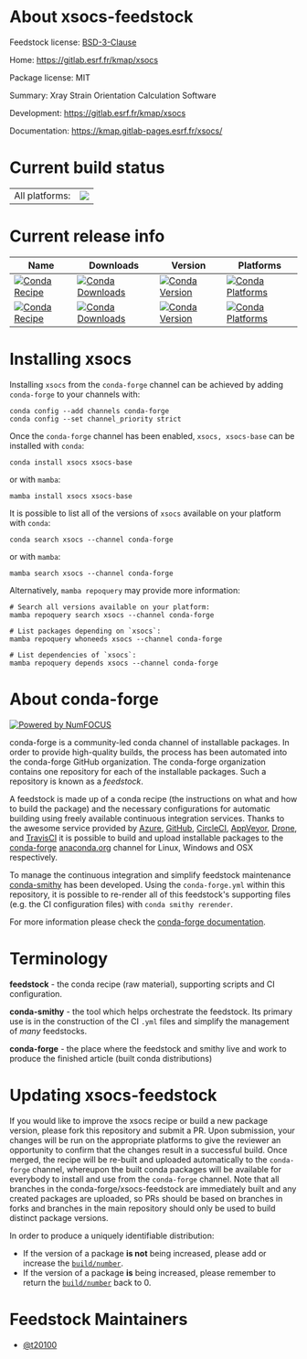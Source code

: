About xsocs-feedstock
=====================

Feedstock license: [BSD-3-Clause](https://github.com/conda-forge/xsocs-feedstock/blob/main/LICENSE.txt)

Home: https://gitlab.esrf.fr/kmap/xsocs

Package license: MIT

Summary: Xray Strain Orientation Calculation Software

Development: https://gitlab.esrf.fr/kmap/xsocs

Documentation: https://kmap.gitlab-pages.esrf.fr/xsocs/

Current build status
====================


<table><tr><td>All platforms:</td>
    <td>
      <a href="https://dev.azure.com/conda-forge/feedstock-builds/_build/latest?definitionId=21142&branchName=main">
        <img src="https://dev.azure.com/conda-forge/feedstock-builds/_apis/build/status/xsocs-feedstock?branchName=main">
      </a>
    </td>
  </tr>
</table>

Current release info
====================

| Name | Downloads | Version | Platforms |
| --- | --- | --- | --- |
| [![Conda Recipe](https://img.shields.io/badge/recipe-xsocs-green.svg)](https://anaconda.org/conda-forge/xsocs) | [![Conda Downloads](https://img.shields.io/conda/dn/conda-forge/xsocs.svg)](https://anaconda.org/conda-forge/xsocs) | [![Conda Version](https://img.shields.io/conda/vn/conda-forge/xsocs.svg)](https://anaconda.org/conda-forge/xsocs) | [![Conda Platforms](https://img.shields.io/conda/pn/conda-forge/xsocs.svg)](https://anaconda.org/conda-forge/xsocs) |
| [![Conda Recipe](https://img.shields.io/badge/recipe-xsocs--base-green.svg)](https://anaconda.org/conda-forge/xsocs-base) | [![Conda Downloads](https://img.shields.io/conda/dn/conda-forge/xsocs-base.svg)](https://anaconda.org/conda-forge/xsocs-base) | [![Conda Version](https://img.shields.io/conda/vn/conda-forge/xsocs-base.svg)](https://anaconda.org/conda-forge/xsocs-base) | [![Conda Platforms](https://img.shields.io/conda/pn/conda-forge/xsocs-base.svg)](https://anaconda.org/conda-forge/xsocs-base) |

Installing xsocs
================

Installing `xsocs` from the `conda-forge` channel can be achieved by adding `conda-forge` to your channels with:

```
conda config --add channels conda-forge
conda config --set channel_priority strict
```

Once the `conda-forge` channel has been enabled, `xsocs, xsocs-base` can be installed with `conda`:

```
conda install xsocs xsocs-base
```

or with `mamba`:

```
mamba install xsocs xsocs-base
```

It is possible to list all of the versions of `xsocs` available on your platform with `conda`:

```
conda search xsocs --channel conda-forge
```

or with `mamba`:

```
mamba search xsocs --channel conda-forge
```

Alternatively, `mamba repoquery` may provide more information:

```
# Search all versions available on your platform:
mamba repoquery search xsocs --channel conda-forge

# List packages depending on `xsocs`:
mamba repoquery whoneeds xsocs --channel conda-forge

# List dependencies of `xsocs`:
mamba repoquery depends xsocs --channel conda-forge
```


About conda-forge
=================

[![Powered by
NumFOCUS](https://img.shields.io/badge/powered%20by-NumFOCUS-orange.svg?style=flat&colorA=E1523D&colorB=007D8A)](https://numfocus.org)

conda-forge is a community-led conda channel of installable packages.
In order to provide high-quality builds, the process has been automated into the
conda-forge GitHub organization. The conda-forge organization contains one repository
for each of the installable packages. Such a repository is known as a *feedstock*.

A feedstock is made up of a conda recipe (the instructions on what and how to build
the package) and the necessary configurations for automatic building using freely
available continuous integration services. Thanks to the awesome service provided by
[Azure](https://azure.microsoft.com/en-us/services/devops/), [GitHub](https://github.com/),
[CircleCI](https://circleci.com/), [AppVeyor](https://www.appveyor.com/),
[Drone](https://cloud.drone.io/welcome), and [TravisCI](https://travis-ci.com/)
it is possible to build and upload installable packages to the
[conda-forge](https://anaconda.org/conda-forge) [anaconda.org](https://anaconda.org/)
channel for Linux, Windows and OSX respectively.

To manage the continuous integration and simplify feedstock maintenance
[conda-smithy](https://github.com/conda-forge/conda-smithy) has been developed.
Using the ``conda-forge.yml`` within this repository, it is possible to re-render all of
this feedstock's supporting files (e.g. the CI configuration files) with ``conda smithy rerender``.

For more information please check the [conda-forge documentation](https://conda-forge.org/docs/).

Terminology
===========

**feedstock** - the conda recipe (raw material), supporting scripts and CI configuration.

**conda-smithy** - the tool which helps orchestrate the feedstock.
                   Its primary use is in the construction of the CI ``.yml`` files
                   and simplify the management of *many* feedstocks.

**conda-forge** - the place where the feedstock and smithy live and work to
                  produce the finished article (built conda distributions)


Updating xsocs-feedstock
========================

If you would like to improve the xsocs recipe or build a new
package version, please fork this repository and submit a PR. Upon submission,
your changes will be run on the appropriate platforms to give the reviewer an
opportunity to confirm that the changes result in a successful build. Once
merged, the recipe will be re-built and uploaded automatically to the
`conda-forge` channel, whereupon the built conda packages will be available for
everybody to install and use from the `conda-forge` channel.
Note that all branches in the conda-forge/xsocs-feedstock are
immediately built and any created packages are uploaded, so PRs should be based
on branches in forks and branches in the main repository should only be used to
build distinct package versions.

In order to produce a uniquely identifiable distribution:
 * If the version of a package **is not** being increased, please add or increase
   the [``build/number``](https://docs.conda.io/projects/conda-build/en/latest/resources/define-metadata.html#build-number-and-string).
 * If the version of a package **is** being increased, please remember to return
   the [``build/number``](https://docs.conda.io/projects/conda-build/en/latest/resources/define-metadata.html#build-number-and-string)
   back to 0.

Feedstock Maintainers
=====================

* [@t20100](https://github.com/t20100/)

